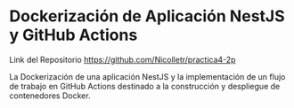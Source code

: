 # Dockerización de Aplicación NestJS y GitHub Actions

Link del Repositorio https://github.com/Nicolletr/practica4-2p

La Dockerización de una aplicación NestJS y la implementación de un flujo de trabajo en GitHub Actions destinado a la construcción y despliegue de contenedores Docker.


